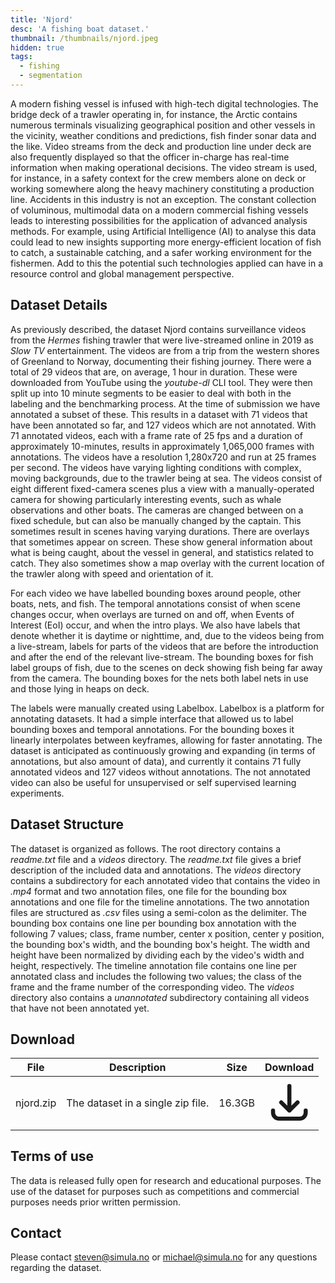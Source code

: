 ```yaml
---
title: 'Njord'
desc: 'A fishing boat dataset.'
thumbnail: /thumbnails/njord.jpeg
hidden: true
tags:
  - fishing
  - segmentation
---
```


A modern fishing vessel is infused with high-tech digital technologies.  The bridge deck of a trawler operating in, for instance, the Arctic contains numerous terminals visualizing geographical position and other vessels in the vicinity, weather conditions and predictions, fish finder sonar data and the like. Video streams from the deck and production line under deck are also frequently displayed so that the officer in-charge has real-time information when making operational decisions. The video stream is used, for instance, in a safety context for the crew members alone on deck or working somewhere along the heavy machinery constituting a production line. Accidents in this industry is not an exception. The constant collection of voluminous, multimodal data on a modern commercial fishing vessels leads to interesting possibilities for the application of advanced analysis methods. For example, using Artificial Intelligence (AI) to analyse this data could lead to new insights supporting more energy-efficient location of fish to catch, a sustainable catching, and a safer working environment for the fishermen. Add to this the potential such technologies applied can have in a resource control and global management perspective. 

## Dataset Details
As previously described, the dataset Njord contains surveillance videos from the *Hermes* fishing trawler that were live-streamed online in 2019 as *Slow TV* entertainment. The videos are from a trip from the western shores of Greenland to Norway, documenting their fishing journey. There were a total of 29 videos that are, on average, 1 hour in duration. These were downloaded from YouTube using the *youtube-dl* CLI tool. They were then split up into 10 minute segments to be easier to deal with both in the labeling and the benchmarking process. At the time of submission we have annotated a subset of these. This results in a dataset with 71 videos that have been annotated so far, and 127 videos which are not annotated. With 71 annotated videos, each with a frame rate of 25 fps and a duration of approximately 10-minutes, results in approximately 1,065,000 frames with annotations. The videos have a resolution 1,280x720 and run at 25 frames per second. The videos have varying lighting conditions with complex, moving backgrounds, due to the trawler being at sea. The videos consist of eight different fixed-camera scenes plus a view with a manually-operated camera for showing particularly interesting events, such as whale observations and other boats. The cameras are changed between on a fixed schedule, but can also be manually changed by the captain. This sometimes result in scenes having varying durations. There are overlays that sometimes appear on screen. These show general information about what is being caught, about the vessel in general, and statistics related to catch. They also sometimes show a map overlay with the current location of the trawler along with speed and orientation of it.

For each video we have labelled bounding boxes around people, other boats, nets, and fish. The temporal annotations consist of when scene changes occur, when overlays are turned on and off, when Events of Interest (EoI) occur, and when the intro plays. We also have labels that denote whether it is daytime or nighttime, and, due to the videos being from a live-stream, labels for parts of the videos that are before the introduction and after the end of the relevant live-stream. The bounding boxes for fish label groups of fish, due to the scenes on deck showing fish being far away from the camera. The bounding boxes for the nets both label nets in use and those lying in heaps on deck.

The labels were manually created using Labelbox. Labelbox is a platform for annotating datasets. It had a simple interface that allowed us to label bounding boxes and temporal annotations. For the bounding boxes it linearly interpolates between keyframes, allowing for faster annotating. The dataset is anticipated as continuously growing and expanding (in terms of annotations, but also amount of data), and currently it contains 71 fully annotated videos and 127 videos without annotations. The not annotated video can also be useful for unsupervised or self supervised learning experiments.

## Dataset Structure
The dataset is organized as follows. The root directory contains a *readme.txt* file and a *videos* directory. The *readme.txt* file gives a brief description of the included data and annotations. The *videos* directory contains a subdirectory for each annotated video that contains the video in *.mp4* format and two annotation files, one file for the bounding box annotations and one file for the timeline annotations. The two annotation files are structured as *.csv* files using a semi-colon as the delimiter. The bounding box contains one line per bounding box annotation with the following 7 values; class, frame number, center x position, center y position, the bounding box's width, and the bounding box's height. The width and height have been normalized by dividing each by the video's width and height, respectively. The timeline annotation file contains one line per annotated class and includes the following two values; the class of the frame and the frame number of the corresponding video. The *videos* directory also contains a *unannotated* subdirectory containing all videos that have not been annotated yet.

## Download
| File | Description | Size | Download
| --- | --- | --- | :---: |
| njord.zip  | The dataset in a single zip file. | 16.3GB |  [<svg xmlns="http://www.w3.org/2000/svg" class="h-6 w-6 m-0 inline-block" fill="none" viewBox="0 0 24 24" stroke="currentColor"><path stroke-linecap="round" stroke-linejoin="round" stroke-width="2" d="M4 16v1a3 3 0 003 3h10a3 3 0 003-3v-1m-4-4l-4 4m0 0l-4-4m4 4V4" /></svg>](/downloads/njord.zip) |

## Terms of use
The data is released fully open for research and educational purposes. The use of the dataset for purposes such as competitions and commercial purposes needs prior written permission.

## Contact
Please contact steven@simula.no or michael@simula.no for any questions regarding the dataset.
